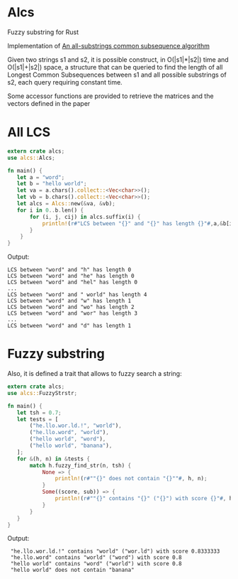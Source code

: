 # Alcs
Fuzzy substring for Rust


 Implementation of [An all-substrings common subsequence algorithm](https://www.sciencedirect.com/science/article/pii/S0166218X07002727)

 Given two strings s1 and s2, it is possible construct,
 in O(|s1|\*|s2|) time and O(|s1|+|s2|) space,
 a structure that can be queried to find the length of
 all Longest Common Subsequences between s1 and all possible substrings of s2,
 each query requiring constant time.

 Some accessor functions are provided to retrieve the matrices and the vectors defined in the paper


 # All LCS
 ```rust
 extern crate alcs;
 use alcs::Alcs;

 fn main() {
    let a = "word";
    let b = "hello world";
    let va = a.chars().collect::<Vec<char>>();
    let vb = b.chars().collect::<Vec<char>>();
    let alcs = Alcs::new(&va, &vb);
    for i in 0..b.len() {
        for (i, j, cij) in alcs.suffix(i) {
            println!(r#"LCS between "{}" and "{}" has length {}"#,a,&b[i..j],cij);
        }
     }
 }
 ```
Output:
 ```
 LCS between "word" and "h" has length 0
 LCS between "word" and "he" has length 0
 LCS between "word" and "hel" has length 0
 ...
 LCS between "word" and " world" has length 4
 LCS between "word" and "w" has length 1
 LCS between "word" and "wo" has length 2
 LCS between "word" and "wor" has length 3
 ...
 LCS between "word" and "d" has length 1
```
# Fuzzy substring
 Also, it is defined a trait that allows to fuzzy search a string:
 ```rust
 extern crate alcs;
 use alcs::FuzzyStrstr;

 fn main() {
    let tsh = 0.7;
    let tests = [
        ("he.llo.wor.ld.!", "world"),
        ("he.llo.word", "world"),
        ("hello world", "word"),
        ("hello world", "banana"),
    ];
    for &(h, n) in &tests {
        match h.fuzzy_find_str(n, tsh) {
            None => {
                println!(r#""{}" does not contain "{}""#, h, n);
            }
            Some((score, sub)) => {
                println!(r#""{}" contains "{}" ("{}") with score {}"#, h, n, sub, score);
            }
        }
    }
 }
```
Output:
```
 "he.llo.wor.ld.!" contains "world" ("wor.ld") with score 0.8333333
 "he.llo.word" contains "world" ("word") with score 0.8
 "hello world" contains "word" ("world") with score 0.8
 "hello world" does not contain "banana"
 ```
